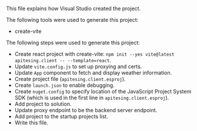 This file explains how Visual Studio created the project.

The following tools were used to generate this project:
- create-vite

The following steps were used to generate this project:
- Create react project with create-vite: `npm init --yes vite@latest apitesing.client -- --template=react`.
- Update `vite.config.js` to set up proxying and certs.
- Update `App` component to fetch and display weather information.
- Create project file (`apitesing.client.esproj`).
- Create `launch.json` to enable debugging.
- Create `nuget.config` to specify location of the JavaScript Project System SDK (which is used in the first line in `apitesing.client.esproj`).
- Add project to solution.
- Update proxy endpoint to be the backend server endpoint.
- Add project to the startup projects list.
- Write this file.
